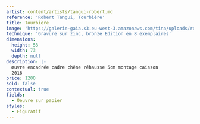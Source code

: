 ```yaml
---
artist: content/artists/tangui-robert.md
reference: 'Robert Tangui, Tourbière'
title: Tourbière
image: 'https://galerie-gaia.s3.eu-west-3.amazonaws.com/tina/uploads/robert-tangui/tourbiere.jpg'
technique: 'Gravure sur zinc, bronze Edition en 8 exemplaires'
dimensions:
  height: 53
  width: 73
  depth: null
description: |-
  œuvre encadrée cadre chêne réhausse 5cm montage caisson  
  2016 
price: 1200
sold: false
contextual: true
fields:
  - Oeuvre sur papier
styles:
  - Figuratif
---
```



